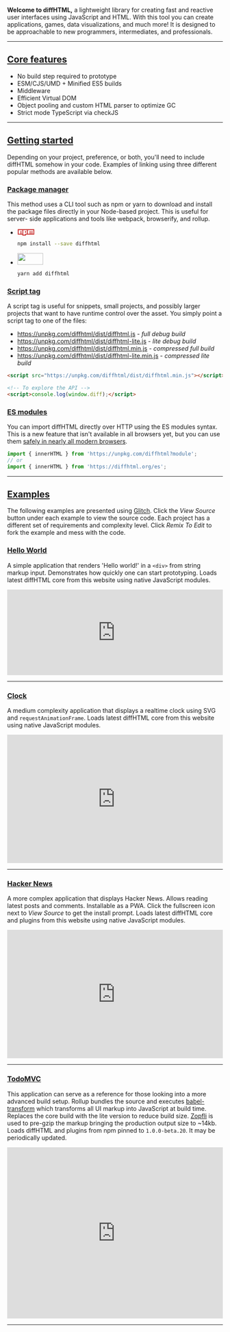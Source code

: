 **Welcome to diffHTML,** a lightweight library for creating fast and reactive
user interfaces using JavaScript and HTML. With this tool you can create
applications, games, data visualizations, and much more! It is designed to be
approachable to new programmers, intermediates, and professionals.

<a name="core-features"></a>

---

## <a href="#core-features">Core features</a>

- No build step required to prototype
- ESM/CJS/UMD + Minified ES5 builds
- Middleware
- Efficient Virtual DOM
- Object pooling and custom HTML parser to optimize GC
- Strict mode TypeScript via checkJS

<a name="getting-started"></a>

---

## <a href="#getting-started">Getting started</a>

Depending on your project, preference, or both, you'll need to include diffHTML
somehow in your code. Examples of linking using three different popular methods
are available below.

<a name="node-module"></a>

### <a href="#node-module"><u>Package manager</u></a>

This method uses a CLI tool such as npm or yarn to download and install the
package files directly in your Node-based project. This is useful for server-
side applications and tools like webpack, browserify, and rollup.

<div id="install"></div>

* <svg viewBox="0 0 18 7" width="40" height="15" style="position: relative; top: 2px;">
    <path fill="#CB3837" d="M0,0v6h5v1h4v-1h9v-6"></path>
    <path fill="#FFF" d="M1,1v4h2v-3h1v3h1v-4h1v5h2v-4h1v2h-1v1h2v-4h1v4h2v-3h1v3h1v-3h1v3h1v-4"></path>
  </svg>

  ``` sh
  npm install --save diffhtml
  ```

* <img width="60" height="27" src="images/yarn-logo.svg">

  ``` sh
  yarn add diffhtml
  ```

<a name="using-script-tag"></a>

### <a href="#using-script-tag"><u>Script tag</u></a>

A script tag is useful for snippets, small projects, and possibly larger
projects that want to have runtime control over the asset. You simply point a
script tag to one of the files:

- https://unpkg.com/diffhtml/dist/diffhtml.js - _full debug build_
- https://unpkg.com/diffhtml/dist/diffhtml-lite.js - _lite debug build_
- https://unpkg.com/diffhtml/dist/diffhtml.min.js - _compressed full build_
- https://unpkg.com/diffhtml/dist/diffhtml-lite.min.js - _compressed lite build_

```html
<script src="https://unpkg.com/diffhtml/dist/diffhtml.min.js"></script>

<!-- To explore the API -->
<script>console.log(window.diff);</script>
```

<a name="es-modules"></a>

### <a href="#es-modules"><u>ES modules</u></a>

You can import diffHTML directly over HTTP using the ES modules syntax. This is
a new feature that isn't available in all browsers yet, but you can use them
[safely in nearly all modern browsers](https://caniuse.com/#search=modules).

``` javascript
import { innerHTML } from 'https://unpkg.com/diffhtml?module';
// or
import { innerHTML } from 'https://diffhtml.org/es';
```

<a name="examples"></a>

---

## <a href="#examples">Examples</a>

The following examples are presented using [Glitch](https://glitch.com). Click
the _View Source_ button under each example to view the source code. Each project
has a different set of requirements and complexity level. Click _Remix To Edit_
to fork the example and mess with the code.

<a name="hello-world"></a>

### <a href="#hello-world"><u>Hello World</u></a>

A simple application that renders 'Hello world!' in a <code>&lt;div&gt;</code>
from string markup input. Demonstrates how quickly one can start prototyping.
Loads latest diffHTML core from this website using native JavaScript modules.

<div class="glitch-embed-wrap" style="height: 200px; width: 100%;">
  <iframe
    src="https://glitch.com/embed/#!/embed/diffhtml-helloworld?path=hello-world.js&previewSize=100&attributionHidden=true&previewFirst=true&sidebarCollapsed=true"
    title="diffhtml-helloworld on Glitch"
    style="height: 100%; width: 100%; border: 0;"
    loading="lazy">
  </iframe>
</div>

<a name="clock"></a>

---

### <a href="#clock"><u>Clock</u></a>

A medium complexity application that displays a realtime clock using SVG and
<code>requestAnimationFrame</code>. Loads latest diffHTML core from this website
using native JavaScript modules.

<div class="glitch-embed-wrap glitch-clock" style="height: 300px; width: 100%;">
  <iframe
    src="https://glitch.com/embed/#!/embed/diffhtml-clock?path=script.js&previewSize=100&attributionHidden=true&previewFirst=true&sidebarCollapsed=true"
    title="diffhtml-clock on Glitch"
    style="height: 100%; width: 100%; border: 0;"
    loading="lazy">
  </iframe>
</div>

<a name="hacker-news"></a>

---

### <a href="#hacker-news"><u>Hacker News</u></a>

A more complex application that displays Hacker News. Allows reading latest
posts and comments. Installable as a PWA. Click the fullscreen icon next to
_View Source_ to get the install prompt. Loads latest diffHTML core and plugins
from this website using native JavaScript modules.

<div class="glitch-embed-wrap glitch-clock" style="height: 300px; width: 100%;">
  <iframe
    src="https://glitch.com/embed/#!/embed/diffhtml-hackernews?path=script.js&previewSize=100&attributionHidden=true&previewFirst=true&sidebarCollapsed=true"
    title="diffhtml-hackernews on Glitch"
    style="height: 100%; width: 100%; border: 0;"
    loading="lazy">
  </iframe>
</div>

<a name="todomvc"></a>

---

### <a href="#todomvc"><u>TodoMVC</u></a>

This application can serve as a reference for those looking into a more advanced
build setup. Rollup bundles the source and executes [babel-transform](/tools.html#babel-transform)
which transforms all UI markup into JavaScript at build time. Replaces the core build
with the lite version to reduce build size. [Zopfli](https://github.com/google/zopfli) is used to pre-gzip the markup
bringing the production output size to ~14kb. Loads diffHTML and plugins from
npm pinned to <code>1.0.0-beta.20</code>. It may be periodically updated.

<div class="glitch-embed-wrap" style="height: 400px; width: 100%;">
  <iframe
    src="https://glitch.com/embed/#!/embed/diffhtml-todomvc?path=lib/index.js&previewSize=100&attributionHidden=true&previewFirst=true&sidebarCollapsed=true"
    title="diffhtml-todomvc on Glitch"
    style="height: 100%; width: 100%; border: 0;"
    loading="lazy">
  </iframe>
</div>

---
